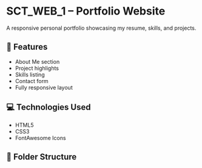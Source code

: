 # SCT_WEB_1 – Portfolio Website

A responsive personal portfolio showcasing my resume, skills, and projects.

## 🚀 Features
- About Me section
- Project highlights
- Skills listing
- Contact form
- Fully responsive layout

## 💻 Technologies Used
- HTML5
- CSS3
- FontAwesome Icons

## 📁 Folder Structure
